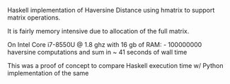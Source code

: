 Haskell implementation of Haversine Distance using hmatrix to support matrix operations.

It is fairly memory intensive due to allocation of the full matrix.

On Intel Core i7-8550U @ 1.8 ghz with 16 gb of RAM:
	- 100000000 haversine computations and sum in ~ 41 seconds of wall time 
	
This was a proof of concept to compare Haskell execution time w/ Python implementation of the same
